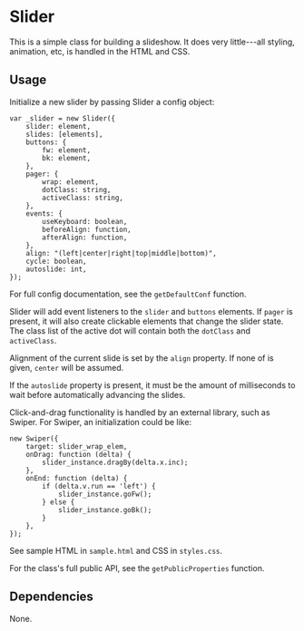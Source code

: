 # Slider

This is a simple class for building a slideshow. It does very little---all styling, animation, etc, is handled in the HTML and CSS.


## Usage

Initialize a new slider by passing Slider a config object:

    var _slider = new Slider({
        slider: element,
        slides: [elements],
        buttons: {
            fw: element,
            bk: element,
        },
        pager: {
            wrap: element,
            dotClass: string,
            activeClass: string,
        },
        events: {
            useKeyboard: boolean,
            beforeAlign: function,
            afterAlign: function,
        },
        align: "(left|center|right|top|middle|bottom)",
        cycle: boolean,
        autoslide: int,
    });

For full config documentation, see the `getDefaultConf` function.

Slider will add event listeners to the `slider` and `buttons` elements. If `pager` is present, it will also create clickable elements that change the slider state. The class list of the active dot will contain both the `dotClass` and `activeClass`.

Alignment of the current slide is set by the `align` property. If none of is given, `center` will be assumed.

If the `autoslide` property is present, it must be the amount of milliseconds to wait before automatically advancing the slides.

Click-and-drag functionality is handled by an external library, such as Swiper. For Swiper, an initialization could be like:

    new Swiper({
        target: slider_wrap_elem,
        onDrag: function (delta) {
            slider_instance.dragBy(delta.x.inc);
        },
        onEnd: function (delta) {
            if (delta.v.run == 'left') {
                slider_instance.goFw();
            } else {
                slider_instance.goBk();
            }
        },
    });

See sample HTML in `sample.html` and CSS in `styles.css`.

For the class's full public API, see the `getPublicProperties` function.


## Dependencies

None.
